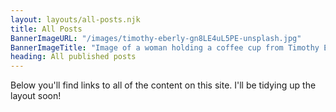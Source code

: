 ```yaml
---
layout: layouts/all-posts.njk
title: All Posts
BannerImageURL: "/images/timothy-eberly-gn8LE4uL5PE-unsplash.jpg"
BannerImageTitle: "Image of a woman holding a coffee cup from Timothy Eberly on Unsplash."
heading: All published posts
---
```


Below you'll find links to all of the content on this site. I'll be tidying up the layout soon!